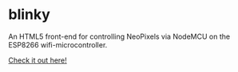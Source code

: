 # blinky
An HTML5 front-end for controlling NeoPixels via NodeMCU on the ESP8266 wifi-microcontroller.

[Check it out here!](https://snapfractalpop.github.io/blinky/)
